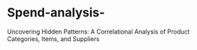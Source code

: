# Spend-analysis-
Uncovering Hidden Patterns: A Correlational Analysis of Product Categories, Items, and Suppliers
